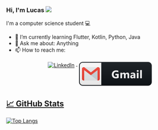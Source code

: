 ### Hi, I'm Lucas <img src="https://raw.githubusercontent.com/MartinHeinz/MartinHeinz/master/wave.gif" width="30px">

I'm a computer science student 💻

- 🌱 I’m currently learning Flutter, Kotlin, Python, Java
- 💬 Ask me about: Anything
- 📫 How to reach me: 
<p align="center">
  
  <a href="https://www.linkedin.com/in/lucasgo/">
      <img src="https://raw.githubusercontent.com/MikeCodesDotNET/MikeCodesDotNET/a8abbf37441f3253f74ea255a47f289208d7568c/Resources/linkedIn.svg" alt="LinkedIn" style="vertical-align:top; margin:4px">
  
  <a href="mailto:lucas.2007s@gmail.com">
      <img src="https://github.com/MikeCodesDotNET/ColoredBadges/blob/master/svg/social/gmail.svg" alt="Gmail" style="vertical-align:top; margin:4px">
    
</p>
  

## &#x1f4c8; GitHub Stats

[![Top Langs](https://github-readme-stats.vercel.app/api/top-langs/?username=WSixx&layout=compact)](https://github.com/anuraghazra/github-readme-stats)
